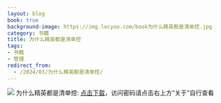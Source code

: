 ```yaml
---
layout: blog
book: true
background-image: https://img.locyoo.com/book为什么精英都是清单控.jpg
category: 书籍
title: 为什么精英都是清单控
tags:
- 书籍
- 管理
redirect_from:
  - /2024/03/为什么精英都是清单控/
---
```

![](https://img.locyoo.com/book为什么精英都是清单控.jpg)
为什么精英都是清单控: <a name = "ref1" href="https://url18.ctfile.com/f/50983618-1319974039-aa75b2?p=3619">点击下载</a>，访问密码请点击右上方“关于”自行查看
